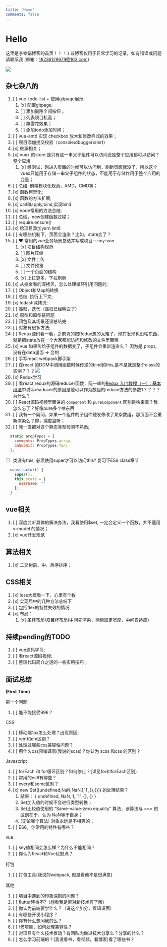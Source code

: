 ```yaml
---
title: 'Home'
comments: false
---
```


<script async defer src="https://buttons.github.io/buttons.js"></script>

# Hello 

这里是李幸娟博客的首页！！！:)
该博客仅用于日常学习的记录，如有错误或问题请联系我 (邮箱：18236129679@163.com)

<img src='/Blog/images/home-banner.svg' />


## 杂七杂八的

1.  [ ]  vue-todo-list + 使用gitpage展示;
    1.  [x]  配置gitpage;
    2.  [ ]  添加删除全部按钮；
    3.  [ ]  列表项目杭高；
    4.  [ ]  飘雪花效果；
    5.  [ ]  添加todo添加时间；
2. [ ]  vue-antd 实现 checkbox 放大和修改样式的效果；
3. [ ]  项目添加提交校验（console\dbugger\alert）
4. [x]  继承相关；
5. [x]  vuex 的store 是只有这一串父子组件可以访问还是整个应用都可以访问？整个应用
   1. [x]  经测试，刚进入页面的时候可以访问到，刷新页面就没了，所以这个vuex只能用于存储一串父子组件的状态，不能用于存储作用于整个应用的变量；
6. [ ]  总结: 前端模块化规范，AMD，CMD等；
7. [x]  函数柯里化;
8. [x]  函数的方法扩展;
9. [x]  call和apply,bind,实现bind
10. [x]  node常用的方法总结;
11. [ ]  总结，new创建函数过程；
12. [ ]  require.ensure()
13. [x]  给项目添加yarn lintß
14. [ ]  有哪些机制下，页面会渲染？比如，state变了？
15. [ ]  ❤️ 常用的vue业务场景总结并写成项目---my-vue
    1. [x]  项目结构规范
    2. [ ]  图片压缩
    3. [x]  文件上传
    4. [ ]  文件预览
    5. [ ]  一个页面的结构
    6. [x]  上拉更多，下拉刷新
16. [x]  从掘金看的深拷贝，怎么处理循环引用问题的;
17. [ ]  Object和Map的转换
18. [ ]  总结: 执行上下文;
19. [x]  lodash深拷贝;
20. [ ]  递归，迭代（递归已经明白了）
21. [x]  原型和原型链问题
22. [ ]  闭包及其场景还没总结完
23. [ ]  对象有很多方法;
24. [ ]  Redux源码看一看，之前真的把Redux想的太难了，现在发现也没啥东西，就是把state放在一个大家都能访问和修改的文件里面嘛
25. [x]  vue:如果传给子组件的数据变了，子组件会重新渲染么？ 因为是 props, 没有在data里面 => 会的
26. [ ]  手写react webpack脚手架
27. [ ]  在react 的DOM中调用函数时候传递的bind的this,是不是就是整个class的实例？？？<img src='/Blog/images/react调用函数传递的this.png'>
28. [x]  Redux学习
29. [ ]  看react redux的源码reducer函数，阮一峰的[Redux 入门教程（一）：基本用法](http://www.ruanyifeng.com/blog/2016/09/redux_tutorial_part_one_basic_usages.html)中说叫readucer的原因是他可以作为数组的reduce方法的参数1？？？？为什么？
30. [ ]  React源码视频里面讲的 `component` 和 `pureComponent` 区别是啥来着？我怎么忘了？好像pure多个啥东西
31. [ ]  我有一个疑问，如果一个组件的子组件触发修改了某条数组，那页面不会重新渲染么？即，深度监听；
32. [ ]  我一直都对这个静态类型检测不熟悉;

```javascript
  static propTypes = {
    comments: PropTypes.array,
    onSubmit: PropTypes.func
  };
```
- [ ] 类没有this, 必须使用super才可以访问this? 复习下ES6 class章节
```javascript
  constructor() {
    super();
    this.state = {
      username: ""
    };
  }
```

## vue相关

1. [ ]  深度监听具体的解决办法，我看使用$set, 一定会定义一个函数，并不适用v-model 的情况；
2. [x]  vue开发规范

## 算法相关

1. [x]  二叉树前、中、后序排序；


## CSS相关

1. [x]  less大概看一下，心里有个数
2. [x]  实现居中的几种方法总结下
3. [ ]  包括flex的特性失效的情况
4. [x]  布局：
   1. [x]  圣杯布局/双翼杯布局(中间先渲染，两侧固定宽度，中间自适应)

## 持续pending的TODO

1. [ ]  vue源码学习;
2. [ ]  看react源码视频;
3. [ ]  整理代码简介之道的一些实用技巧；


## 面试总结

**(First Time)**

第一个问题
1. [ ]  能不能接受996？


CSS
1. [ ]  移动端1px怎么处理？出现原因;
2. [ ]  rem和em区别？
3. [ ]  处理过哪些css兼容性问题？
4. [ ]  用什么css预编译器(我说的scss)？你认为 scss 和css 的区别？


Javascript
1. [ ]  forEach 和 for循环区别？如何停止？(详见for和forEach区别)
3. [ ]  常用的es6有哪些？
4. [ ]  every和some区别？
5. [x]  new Set([undefined,NaN,NaN,1,'1',{},{}])  的处理结果？
   1. 结果： { undefined, NaN, 1, '1', {}, {} }
   2. Set加入值的时候不会进行类型转换；
   3. Set比较值使用的 “Same-value-zero equality” 算法，该算法与 === 的区别在于，认为 NaN等于自身；
   4. (无论哪个算法) 对象永远是不相等的；
6. [ ]  ES6，你常用的特性有哪些？



vue
1. [ ]  key值相同会怎么样？为什么不能相同？
2. [ ]  你认为React和Vue优缺点？

打包
1. [ ]  打包工具(我说的webpack, 但是看他不是很满意)

其他
1. [ ]  项目中遇到的印象深刻的问题？
2. [ ]  flutter晓得不?（想看我是否对新技术有了解）
3. [ ]  你认为前端要学什么？（说这个加分，看知识面）
4. [ ]  有哪些开发小程序？
5. [ ]  你有什么想问我的么？
6. [ ]  H5项目，如何处理兼容性？
7. [ ]  对项目有什么技术推动？有团队内做过技术分享么？分享的什么？
8. [ ]  怎么学习前端的？(我说看书，看视频，看博客)看了哪些书？


